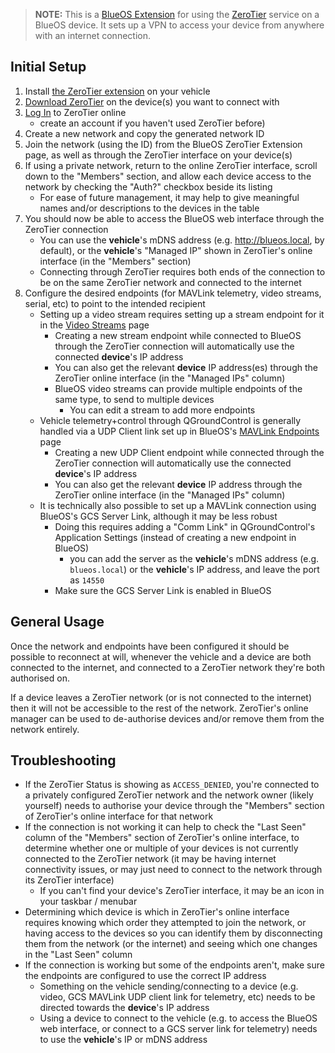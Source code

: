 >**NOTE:** This is a [BlueOS Extension](https://blueos.cloud/docs/blueos/1.1/extensions/) for using the [ZeroTier](https://www.zerotier.com/) service on a BlueOS device. It sets up a VPN to access your device from anywhere with an internet connection.

## Initial Setup

1. Install [the ZeroTier extension](https://docs.bluerobotics.com/BlueOS-Extensions-Repository/#:~:text=ZeroTier,Maintainer) on your vehicle
1. [Download ZeroTier](https://www.zerotier.com/download/) on the device(s) you want to connect with
1. [Log In](https://my.zerotier.com/login) to ZeroTier online
    - create an account if you haven't used ZeroTier before)
1. Create a new network and copy the generated network ID
1. Join the network (using the ID) from the BlueOS ZeroTier Extension page, as well as through the ZeroTier interface on your device(s)
1. If using a private network, return to the online ZeroTier interface, scroll down to the "Members" section, and allow each device access to the network by checking the "Auth?" checkbox beside its listing
    - For ease of future management, it may help to give meaningful names and/or descriptions to the devices in the table
1. You should now be able to access the BlueOS web interface through the ZeroTier connection
    - You can use the **vehicle**'s mDNS address (e.g. http://blueos.local, by default), or the **vehicle**'s "Managed IP" shown in ZeroTier's online interface (in the "Members" section)
    - Connecting through ZeroTier requires both ends of the connection to be on the same ZeroTier network and connected to the internet
1. Configure the desired endpoints (for MAVLink telemetry, video streams, serial, etc) to point to the intended recipient
    - Setting up a video stream requires setting up a stream endpoint for it in the [Video Streams](https://blueos.cloud/docs/blueos/1.1/advanced-usage/#video-streams) page
        - Creating a new stream endpoint while connected to BlueOS through the ZeroTier connection will automatically use the connected **device**'s IP address
        - You can also get the relevant **device** IP address(es) through the ZeroTier online interface (in the "Managed IPs" column)
        - BlueOS video streams can provide multiple endpoints of the same type, to send to multiple devices
            - You can edit a stream to add more endpoints
    - Vehicle telemetry+control through QGroundControl is generally handled via a UDP Client link set up in BlueOS's [MAVLink Endpoints](https://blueos.cloud/docs/blueos/1.1/advanced-usage/#mavlink-endpoints) page
        - Creating a new UDP Client endpoint while connected through the ZeroTier connection will automatically use the connected **device**'s IP address
        - You can also get the relevant **device** IP address through the ZeroTier online interface (in the "Managed IPs" column)
    - It is technically also possible to set up a MAVLink connection using BlueOS's GCS Server Link, although it may be less robust
        - Doing this requires adding a "Comm Link" in QGroundControl's Application Settings (instead of creating a new endpoint in BlueOS)
            - you can add the server as the **vehicle**'s mDNS address (e.g. `blueos.local`) or the **vehicle**'s IP address, and leave the port as `14550`
        - Make sure the GCS Server Link is enabled in BlueOS

## General Usage

Once the network and endpoints have been configured it should be possible to reconnect at will, whenever the vehicle and a device are both connected to the internet, and connected to a ZeroTier network they're both authorised on.

If a device leaves a ZeroTier network (or is not connected to the internet) then it will not be accessible to the rest of the network. ZeroTier's online manager can be used to de-authorise devices and/or remove them from the network entirely.

## Troubleshooting

- If the ZeroTier Status is showing as `ACCESS_DENIED`, you're connected to a privately configured ZeroTier network and the network owner (likely yourself) needs to authorise your device through the "Members" section of ZeroTier's online interface for that network
- If the connection is not working it can help to check the "Last Seen" column of the "Members" section of ZeroTier's online interface, to determine whether one or multiple of your devices is not currently connected to the ZeroTier network (it may be having internet connectivity issues, or may just need to connect to the network through its ZeroTier interface)
    - If you can't find your device's ZeroTier interface, it may be an icon in your taskbar / menubar
- Determining which device is which in ZeroTier's online interface requires knowing which order they attempted to join the network, or having access to the devices so you can identify them by disconnecting them from the network (or the internet) and seeing which one changes in the "Last Seen" column
- If the connection is working but some of the endpoints aren't, make sure the endpoints are configured to use the correct IP address
    - Something on the vehicle sending/connecting to a device (e.g. video, GCS MAVLink UDP client link for telemetry, etc) needs to be directed towards the **device**'s IP address
    - Using a device to connect to the vehicle (e.g. to access the BlueOS web interface, or connect to a GCS server link for telemetry) needs to use the **vehicle**'s IP or mDNS address